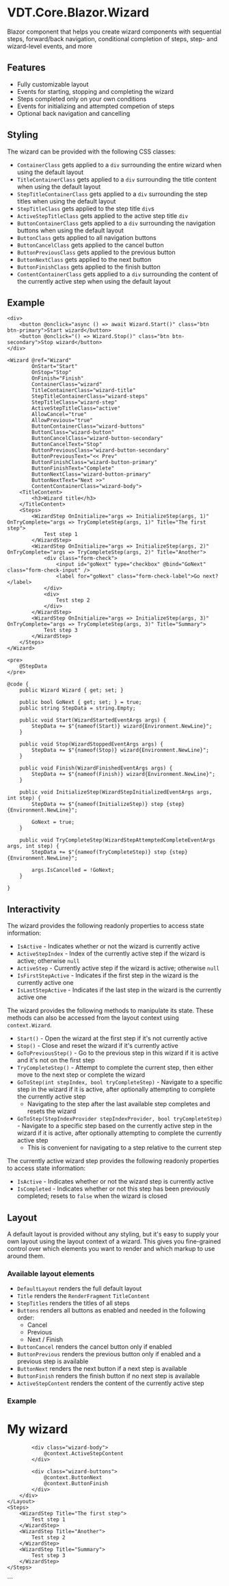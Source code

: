 ﻿# VDT.Core.Blazor.Wizard

Blazor component that helps you create wizard components with sequential steps, forward/back navigation, conditional completion of steps, step- and wizard-level
events, and more

## Features

- Fully customizable layout
- Events for starting, stopping and completing the wizard
- Steps completed only on your own conditions
- Events for initializing and attempted competion of steps
- Optional back navigation and cancelling

## Styling

The wizard can be provided with the following CSS classes:

- `ContainerClass` gets applied to a `div` surrounding the entire wizard when using the default layout
- `TitleContainerClass` gets applied to a `div` surrounding the title content when using the default layout
- `StepTitleContainerClass` gets applied to a `div` surrounding the step titles when using the default layout
- `StepTitleClass` gets applied to the step title `div`s
- `ActiveStepTitleClass` gets applied to the active step title `div`
- `ButtonContainerClass` gets applied to a `div` surrounding the navigation buttons when using the default layout
- `ButtonClass` gets applied to all navigation buttons
- `ButtonCancelClass` gets applied to the cancel button
- `ButtonPreviousClass` gets applied to the previous button
- `ButtonNextClass` gets applied to the next button
- `ButtonFinishClass` gets applied to the finish button
- `ContentContainerClass` gets applied to a `div` surrounding the content of the currently active step when using the default layout

## Example

```
<div>
    <button @onclick="async () => await Wizard.Start()" class="btn btn-primary">Start wizard</button>
    <button @onclick="() => Wizard.Stop()" class="btn btn-secondary">Stop wizard</button>
</div>

<Wizard @ref="Wizard"
        OnStart="Start"
        OnStop="Stop"
        OnFinish="Finish"
        ContainerClass="wizard"
        TitleContainerClass="wizard-title"
        StepTitleContainerClass="wizard-steps"
        StepTitleClass="wizard-step"
        ActiveStepTitleClass="active"
        AllowCancel="true"
        AllowPrevious="true"
        ButtonContainerClass="wizard-buttons"
        ButtonClass="wizard-button"
        ButtonCancelClass="wizard-button-secondary"
        ButtonCancelText="Stop"
        ButtonPreviousClass="wizard-button-secondary"
        ButtonPreviousText="<< Prev"
        ButtonFinishClass="wizard-button-primary"
        ButtonFinishText="Complete"
        ButtonNextClass="wizard-button-primary"
        ButtonNextText="Next >>"
        ContentContainerClass="wizard-body">
    <TitleContent>
        <h3>Wizard title</h3>
    </TitleContent>
    <Steps>
        <WizardStep OnInitialize="args => InitializeStep(args, 1)" OnTryComplete="args => TryCompleteStep(args, 1)" Title="The first step">
            Test step 1
        </WizardStep>
        <WizardStep OnInitialize="args => InitializeStep(args, 2)" OnTryComplete="args => TryCompleteStep(args, 2)" Title="Another">
            <div class="form-check">
                <input id="goNext" type="checkbox" @bind="GoNext" class="form-check-input" />
                <label for="goNext" class="form-check-label">Go next?</label>
            </div>
            <div>
                Test step 2
            </div>
        </WizardStep>
        <WizardStep OnInitialize="args => InitializeStep(args, 3)" OnTryComplete="args => TryCompleteStep(args, 3)" Title="Summary">
            Test step 3
        </WizardStep>
    </Steps>
</Wizard>

<pre>
    @StepData
</pre>

@code {
    public Wizard Wizard { get; set; }

    public bool GoNext { get; set; } = true;
    public string StepData = string.Empty;

    public void Start(WizardStartedEventArgs args) {
        StepData += $"{nameof(Start)} wizard{Environment.NewLine}";
    }

    public void Stop(WizardStoppedEventArgs args) {
        StepData += $"{nameof(Stop)} wizard{Environment.NewLine}";
    }

    public void Finish(WizardFinishedEventArgs args) {
        StepData += $"{nameof(Finish)} wizard{Environment.NewLine}";
    }

    public void InitializeStep(WizardStepInitializedEventArgs args, int step) {
        StepData += $"{nameof(InitializeStep)} step {step}{Environment.NewLine}";

        GoNext = true;
    }

    public void TryCompleteStep(WizardStepAttemptedCompleteEventArgs args, int step) {
        StepData += $"{nameof(TryCompleteStep)} step {step}{Environment.NewLine}";

        args.IsCancelled = !GoNext;
    }

}
```

## Interactivity

The wizard provides the following readonly properties to access state information:

- `IsActive` - Indicates whether or not the wizard is currently active
- `ActiveStepIndex` - Index of the currently active step if the wizard is active; otherwise `null`
- `ActiveStep` - Currently active step if the wizard is active; otherwise `null`
- `IsFirstStepActive` - Indicates if the first step in the wizard is the currently active one
- `IsLastStepActive` - Indicates if the last step in the wizard is the currently active one

The wizard provides the following methods to manipulate its state. These methods can also be accessed from the layout context using `context.Wizard`.

- `Start()` - Open the wizard at the first step if it's not currently active
- `Stop()` - Close and reset the wizard if it's currently active
- `GoToPreviousStep()` - Go to the previous step in this wizard if it is active and it's not on the first step
- `TryCompleteStep()` - Attempt to complete the current step, then either move to the next step or complete the wizard
- `GoToStep(int stepIndex, bool tryCompleteStep)` - Navigate to a specific step in the wizard if it is active, after optionally attempting to complete the
  currently active step
  -  Navigating to the step after the last available step completes and resets the wizard
- `GoToStep(StepIndexProvider stepIndexProvider, bool tryCompleteStep)` - Navigate to a specific step based on the currently active step in the wizard if it is
  active, after optionally attempting to complete the currently active step
  - This is convenient for navigating to a step relative to the current step

The currently active wizard step provides the following readonly properties to access state information:

- `IsActive` - Indicates whether or not the wizard step is currently active
- `IsCompleted` - Indicates whether or not this step has been previously completed; resets to `false` when the wizard is closed

## Layout

A default layout is provided without any styling, but it's easy to supply your own layout using the layout context of a wizard. This gives you fine-grained
control over which elements you want to render and which markup to use around them.

### Available layout elements

- `DefaultLayout` renders the full default layout
- `Title` renders the `RenderFragment` `TitleContent`
- `StepTitles` renders the titles of all steps
- `Buttons` renders all buttons as enabled and needed in the following order:
  - Cancel
  - Previous
  - Next / Finish
- `ButtonCancel` renders the cancel button only if enabled
- `ButtonPrevious` renders the previous button only if enabled and a previous step is available
- `ButtonNext` renders the next button if a next step is available
- `ButtonFinish` renders the finish button if no next step is available
- `ActiveStepContent` renders the content of the currently active step

### Example

<Wizard ButtonClass="wizard-button"
        ButtonPreviousClass="wizard-button-secondary"
        ButtonPreviousText="<< Prev"
        ButtonFinishClass="wizard-button-primary"
        ButtonFinishText="Complete"
        ButtonNextClass="wizard-button-primary"
        ButtonNextText="Next >>">
    <Layout>
        <div class="wizard">
            <div class="wizard-title">
                <h1>My wizard</h1>
            </div>

            <div class="wizard-body">
                @context.ActiveStepContent
            </div>

            <div class="wizard-buttons">
                @context.ButtonNext
                @context.ButtonFinish
            </div>
        </div>
    </Layout>
    <Steps>
        <WizardStep Title="The first step">
            Test step 1
        </WizardStep>
        <WizardStep Title="Another">
            Test step 2
        </WizardStep>
        <WizardStep Title="Summary">
            Test step 3
        </WizardStep>
    </Steps>
</Wizard>
```